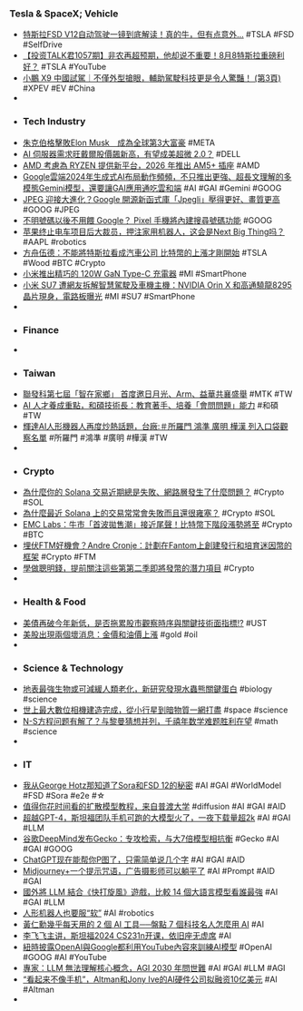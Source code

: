 ### Tesla & SpaceX; Vehicle
- [特斯拉FSD V12自动驾驶一镜到底解读！真的牛，但有点意外…](https://www.youtube.com/watch?v=QJlBqDA0cPo) #TSLA #FSD #SelfDrive
- [【投资TALK君1057期】非农再超预期，他却说不重要！8月8特斯拉重磅利好？](https://www.youtube.com/watch?v=16xaeF5kjwk) #TSLA #YouTube
- [小鵬 X9 中國試駕｜不僅外型搶眼，輔助駕駛科技更是令人驚豔！ (第3頁)](https://www.mobile01.com/topicdetail.php?f=619&t=6941685&p=3) #XPEV #EV #China
-
- ### Tech Industry
- [朱克伯格擊敗Elon Musk　成為全球第3大富豪](https://www.hk01.com/即時國際/1007745/朱克伯格擊敗elon-musk-成為全球第3大富豪) #META
- [AI 伺服器需求旺戴爾股價飆新高，有望成美超微 2.0？](https://finance.technews.tw/2024/04/08/dell-stock-price-new-high/) #DELL
- [AMD 考慮為 RYZEN 提供新平台，2026 年推出 AM5+ 插座](https://news.xfastest.com/amd/138852/amd-ryzen-prepare-am5plus/) #AMD
- [Google雲端2024年生成式AI布局動作頻頻，不只推出更強、超長文理解的多模態Gemini模型，還要讓GAI應用通吃雲和端](https://www.ithome.com.tw/news/162140) #AI #GAI #Gemini #GOOG
- [JPEG 迎接大進化？Google 開源新函式庫「Jpegli」壓得更好、畫質更高](https://www.inside.com.tw/article/34682-google-released-an-open-source-jpeg-format-file-encoding-library-called-jpegli-which-allows-jpeg-files-to-have-higher-compression-rates-and-retain-higher-image-quality) #GOOG #JPEG
- [不明號碼以後不用餵 Google？ Pixel 手機將內建搜尋號碼功能](https://m.eprice.com.tw/mobile/talk/4541/5808738/1) #GOOG
- [苹果终止电车项目后大裁员，押注家用机器人，这会是Next Big Thing吗？](https://www.jiqizhixin.com/articles/2024-04-07-4) #AAPL #robotics
- [方舟伍德：不能將特斯拉看成汽車公司 比特幣的上漲才剛開始](https://news.cnyes.com/news/id/5515573) #TSLA #Wood #BTC #Crypto
- [小米推出精巧的 120W GaN Type-C 充電器](https://m.eprice.com.tw/mobile/talk/4568/5808742/1) #MI #SmartPhone
- [小米 SU7 遭網友拆解智慧駕駛及車機主機：NVIDIA Orin X 和高通驍龍8295 晶片現身，電路板曝光](https://www.techbang.com/posts/114331-xiaomi-su7-main-control-first-dismantling-two-orin-x-8295) #MI #SU7 #SmartPhone
-
- ### Finance
-
- ### Taiwan
- [聯發科第七屆「智在家鄉」 首度邀日月光、Arm、益華共襄盛舉](https://news.cnyes.com/news/id/5515454) #MTK #TW
- [AI 人才養成重點，和碩技術長：教育著手、培養「會問問題」能力](https://technews.tw/2024/04/08/ai-talent-3/) #和碩 #TW
- [輝達AI人形機器人再度炒熱話題，台廠:＃所羅門 鴻準 廣明 樺漢 列入口袋觀察名單](https://news.cnyes.com/news/id/5512578) #所羅門 #鴻準 #廣明 #樺漢 #TW
-
- ### Crypto
- [為什麼你的 Solana 交易近期總是失敗、網路層發生了什麼問題？](https://www.blocktempo.com/why-your-solana-transactions-keep-failing/) #Crypto #SOL
- [為什麼最近 Solana 上的交易常常會失敗而且還很雍塞？](https://abmedia.io/why-are-solana-transactions-failing) #Crypto #SOL
- [EMC Labs：牛市「首波拋售潮」接近尾聲！比特幣下階段漲勢將至](https://www.blocktempo.com/emc-labs-thinks-the-bull-market-will-continue/) #Crypto #BTC
- [埋伏FTM好機會？Andre Cronje：計劃在Fantom上創建發行和培育迷因幣的框架](https://www.blocktempo.com/andre-cronje-plans-to-create-a-framework-formeme-coins-on-fantom/) #Crypto #FTM
- [學做聰明錢，提前關注這些第第二季即將發幣的潛力項目](https://news.cnyes.com/news/id/5514826) #Crypto
-
- ### Health & Food
- [美債再破今年新低，是否拖累股市觀察時序與關鍵技術面指標!?](https://news.cnyes.com/news/id/5515880) #UST
- [美股出現兩個壞消息：金價和油價上漲](https://news.cnyes.com/news/id/5515086) #gold #oil
-
- ### Science & Technology
- [地表最強生物或可減緩人類老化，新研究發現水蟲熊關鍵蛋白](https://technews.tw/2024/04/08/scientists-found-out-tardigrade-protein-might-slow-down-human-aging/) #biology #science
- [世上最大數位相機建造完成，從小行星到暗物質一網打盡](https://technews.tw/2024/04/08/largest-digital-camera-slac-llst/) #space #science
- [N-S方程问题有解了？与黎曼猜想并列，千禧年数学难题胜利在望](https://www.jiqizhixin.com/articles/2024-04-08-7) #math #science
-
- ### IT
- [我从George Hotz那知道了Sora和FSD 12的秘密](https://zhuanlan.zhihu.com/p/682601147) #AI #GAI #WorldModel #FSD #Sora #e2e #☆
- [值得你花时间看的扩散模型教程，来自普渡大学](https://www.jiqizhixin.com/articles/2024-04-06-7) #diffusion #AI #GAI #AID
- [超越GPT-4，斯坦福团队手机可跑的大模型火了，一夜下载量超2k](https://www.jiqizhixin.com/articles/2024-04-07-11) #AI #GAI #LLM
- [谷歌DeepMind发布Gecko：专攻检索，与大7倍模型相抗衡](https://www.jiqizhixin.com/articles/2024-04-07-10) #Gecko #AI #GAI #GOOG
- [ChatGPT现在能帮你P图了，只需简单说几个字](https://www.jiqizhixin.com/articles/2024-04-06-5) #AI #GAI #AID
- [Midjourney+一个提示咒语，广告摄影师可以躺平了](https://www.jiqizhixin.com/articles/2024-04-08-9) #AI #Prompt #AID #GAI
- [國外將 LLM 結合《快打旋風》遊戲，比較 14 個大語言模型看誰最強](https://www.kocpc.com.tw/archives/541844) #AI #GAI #LLM
- [人形机器人也要服“软”](https://www.jiqizhixin.com/articles/2024-04-07-7) #AI #robotics
- [黃仁勳幾乎每天用的 2 個 AI 工具──盤點 7 個科技名人怎麼用 AI](https://buzzorange.com/techorange/2024/04/08/ai-hacks-of-execs/) #AI
- [李飞飞主讲，斯坦福2024 CS231n开课，依旧座无虚席](https://www.jiqizhixin.com/articles/2024-04-07) #AI
- [紐時披露OpenAI與Google都利用YouTube內容來訓練AI模型](https://www.ithome.com.tw/news/162141) #OpenAI #GOOG #AI #YouTube
- [專家：LLM 無法理解核心概念，AGI 2030 年問世難](https://technews.tw/2024/04/08/agi-no-show-by-2030/) #AI #GAI #LLM #AGI
- [“看起来不像手机”，Altman和Jony Ive的AI硬件公司拟融资10亿美元](https://www.jiqizhixin.com/articles/2024-04-07-6) #AI #Altman
-